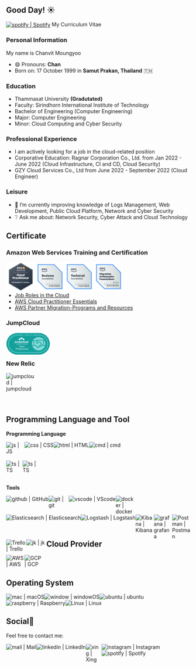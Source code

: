 ## Good Day! :sunny:

[<img align="center" alt="spotify | Spotify" width="40px" src="https://cdn-icons-png.flaticon.com/128/2195/2195529.png" />](https://chanvitbkk.notion.site/Chanvit-Moungyoo-s-CV-985892df09054b45bae5ac51ceac49de?pvs=4)
My Curriculum Vitae
### Personal Information
My name is Chanvit Moungyoo
- 😄 Pronouns: **Chan**
- Born on: 17 October 1999 in **Samut Prakan, Thailand** 🇹🇭

### Education
- Thammasat University **(Gradutated)**
- Faculty: Sirindhorn International Institute of Technology
- Bachelor of Engineering (Computer Engineering)
- Major: Computer Engineering
- Minor: Cloud Computing and Cyber Security

### Professional Experience
- I am actively looking for a job in the cloud-related position
- Corporative Education: Ragnar Corporation Co., Ltd. from Jan 2022 - June 2022 (Cloud Infrastructure, CI and CD, Cloud Security)
- GZY Cloud Services Co., Ltd from June 2022 - September 2022 (Cloud Engineer)

### Leisure
- 🌱 I’m currently improving knowledge of Logs Management, Web Development, Public Cloud Platform, Network and Cyber Security
- ❔ Ask me about: Network Security, Cyber Attack and Cloud Technology

## Certificate

### Amazon Web Services Training and Certification

[<img align="left" alt="aws | aws_accri_business" width="80px" src="Assets/AWS/badge4.png" />](https://www.credly.com/badges/ddab40d1-27d7-4a79-b0c9-026dc09e2769/public_url)
[<img align="left" alt="aws | aws_accri_business" width="80px" src="Assets/AWS/badge2.png" />](https://www.credly.com/badges/a677e930-6cc3-4f1d-852a-698cfd17bd16/public_url)
[<img align="left" alt="aws | aws_accri_tech" width="80px" src="Assets/AWS/badge1.png" />](https://www.credly.com/badges/67cc11b6-3654-4b8b-9825-794a6bfb6cd0?source=linked_in_profile)
[<img align="left" alt="aws | aws_migration" width="80px" src="Assets/AWS/badge3.png" />](https://www.credly.com/badges/8fc09392-8f30-4b18-8ff2-5887fa2896f3/public_url) <br><br><br>
<br>
* [Job Roles in the Cloud](Assets/AWS/AWS_Certificate_3.pdf)
* [AWS Cloud Practitioner Essentials](Assets/AWS/AWS_Certificate_4pdf.pdf)
* [AWS Partner Migration-Programs and Resources](Assets/AWS/AWS_Certificate_5.pdf)


<!-- * Job Roles in the Cloud -->
<!-- * AWS Cloud Practitioner Essentials
* AWS Partner Migration-Programs and Resources -->
### JumpCloud
 [<img align="left" alt="jumpcloud | jumpcloud" width="120px" src="Assets/JumpCloud/Badge.png" />](https://university.jumpcloud.com/certificates/9uu3vrfagd)
<br>
<br>
<br>
### New Relic
 [<img align="left" alt="jumpcloud | jumpcloud" width="85" src="https://api.accredible.com/v1/frontend/credential_website_embed_image/badge/138307068" />](https://api.accredible.com/v1/frontend/credential_website_embed_image/certificate/138307068)
<br>
<br>
<br>
<br>
<br>
## Programming Language and Tool

 **Programming Language**

<img align="left" alt="js | JS" width="50px" src="https://img.icons8.com/?size=512&id=108784&format=png" />

<img align="left" alt="css | CSS" width="px" src="https://img.icons8.com/color/48/000000/css3.png" />
<img align="left" alt="html | HTML" width="px" src="https://img.icons8.com/color/48/000000/source-code.png" />
<img align="left" alt="cmd | cmd" width="px" src="https://img.icons8.com/fluency/48/000000/console.png" /> <br> <br> <br>
<img align="left" alt="ts | TS" width="45px" src="https://img.icons8.com/?size=512&id=13441&format=png" />
<img align="left" alt="ts | TS" width="40px" src="https://cdn-icons-png.flaticon.com/128/5968/5968381.png" />


<br>
<br>
<br>


**Tools**

<img align="left" alt="github | GitHub" width="px" src="https://img.icons8.com/fluency/48/000000/github.png" />
<img align="left" alt="git | git" width="55px" src="https://img.icons8.com/?size=512&id=20906&format=png" />
<img align="left" alt="vscode | VScode" width="px" src="https://img.icons8.com/color/48/000000/visual-studio-code-2019.png" />

<img align="left" alt="docker | docker" width="55px" src="https://img.icons8.com/?size=512&id=22813&format=png" />
<img align="left" alt="Elasticsearch | Elasticsearch" width="px" src="https://img.icons8.com/color/48/000000/elasticsearch.png" />
<img align="left" alt="Logstash | Logstash" width="px" src="https://img.icons8.com/color/48/000000/logstash.png" />
<img align="left" alt="Kibana | Kibana" width="50px" src="https://img.icons8.com/?size=512&id=viVPreeQBfSH&format=png" />

<br>
<br>
<br>
<img align="left" alt="grafana | grafana" width="50px" src="https://img.icons8.com/?size=512&id=9uVrNMu3Zx1K&format=png" />
<img align="left" alt="Postman | Postman" width="50px" src="https://www.vectorlogo.zone/logos/getpostman/getpostman-icon.svg" />
<img align="left" alt="Trello | Trello" width="55px" src="https://img.icons8.com/?size=512&id=21049&format=png" />
<img align="left" alt="jk | jk" width="55px" src="https://img.icons8.com/?size=512&id=39292&format=png" />
<br>
<br>

## Cloud Provider
<img align="left" alt="AWS | AWS" width="50px" src="https://img.icons8.com/?size=512&id=33039&format=png" />
<img align="left" alt="GCP | GCP" width="50px" src="https://img.icons8.com/?size=512&id=20774&format=png" />

<br>
<br>

## Operating System

<img align="left" alt="mac | macOS" width="px" src="https://img.icons8.com/color/48/000000/mac-logo.png" />
<img align="left" alt="window | windowOS" width="px" src="https://img.icons8.com/color/50/000000/windows-10.png" />
<img align="left" alt="ubuntu | ubuntu" width="px" src="https://img.icons8.com/color/48/000000/ubuntu--v1.png" />
<img align="left" alt="raspberry | Raspberry" width="px" src="https://img.icons8.com/color/48/000000/raspberry-pi.png" />
<img align="left" alt="Linux | Linux" width="px" src="https://img.icons8.com/color/48/000000/linux--v1.png" />
<br><br>

## Social📱

Feel free to contact me:

[<img align="left" alt="mail | Mail" width="px" src="https://img.icons8.com/color/48/000000/apple-mail.png" />](mailto:chanvit.moungyoo@web.de)
[<img align="left" alt="linkedin | LinkedIn" width="px" src="https://img.icons8.com/fluency/48/000000/linkedin.png" />](https://www.linkedin.com/in/chanvitm/)
[<img align="left" alt="xing | Xing" width="43px" src="https://icon-library.com/images/xing-icon/xing-icon-6.jpg" />](https://www.xing.com/profile/Chanvit_Moungyoo)
[<img align="left" alt="instagram | Instagram" width="px" src="https://img.icons8.com/fluency/48/000000/instagram-new.png" />](https://www.instagram.com/ichbinchan.sh/)
[<img align="left" alt="spotify | Spotify" width="px" src="https://img.icons8.com/color/48/000000/spotify--v3.png" />](https://open.spotify.com/playlist/5kuWj9GkAIwU8cJ3rSQpGN?si=15090551fb6a4fe1/)
